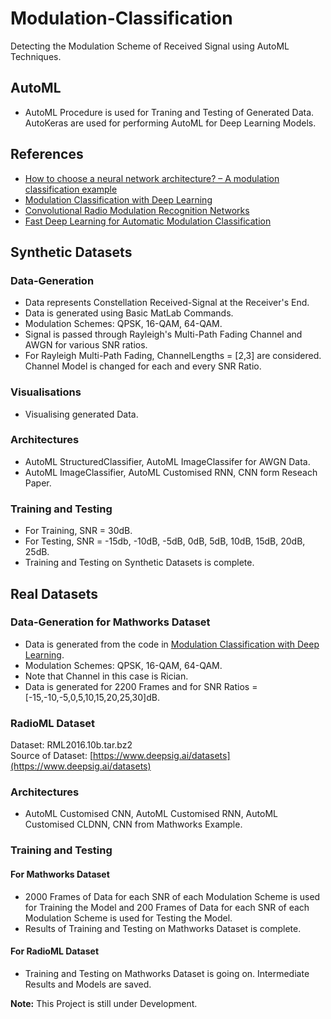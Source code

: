 # Modulation-Classification
Detecting the Modulation Scheme of Received Signal using AutoML Techniques.

## AutoML
- AutoML Procedure is used for Traning and Testing of Generated Data. AutoKeras are used for performing AutoML for Deep Learning Models.

## References
- [How to choose a neural network architecture? – A modulation classification example](https://ieeexplore.ieee.org/document/9221167)
- [Modulation Classification with Deep Learning](https://in.mathworks.com/help/deeplearning/ug/modulation-classification-with-deep-learning.html)
- [Convolutional Radio Modulation Recognition Networks](https://arxiv.org/pdf/1602.04105.pdf)
- [Fast Deep Learning for Automatic Modulation Classification](https://arxiv.org/pdf/1901.05850.pdf)

## Synthetic Datasets

### Data-Generation
- Data represents Constellation Received-Signal at the Receiver's End.
- Data is generated using Basic MatLab Commands.
- Modulation Schemes: QPSK, 16-QAM, 64-QAM.
- Signal is passed through Rayleigh's Multi-Path Fading Channel and AWGN for various SNR ratios.
- For Rayleigh Multi-Path Fading, ChannelLengths = [2,3] are considered. Channel Model is changed for each and every SNR Ratio.

### Visualisations
- Visualising generated Data.

### Architectures
- AutoML StructuredClassifier, AutoML ImageClassifer for AWGN Data.
- AutoML ImageClassifier, AutoML Customised RNN, CNN form Reseach Paper.

### Training and Testing
- For Training, SNR = 30dB.
- For Testing, SNR = -15db, -10dB, -5dB, 0dB, 5dB, 10dB, 15dB, 20dB, 25dB.
- Training and Testing on Synthetic Datasets is complete.

## Real Datasets

### Data-Generation for Mathworks Dataset
- Data is generated from the code in [Modulation Classification with Deep Learning](https://in.mathworks.com/help/deeplearning/ug/modulation-classification-with-deep-learning.html).
- Modulation Schemes: QPSK, 16-QAM, 64-QAM.
- Note that Channel in this case is Rician.
- Data is generated for 2200 Frames and for SNR Ratios = [-15,-10,-5,0,5,10,15,20,25,30]dB.

### RadioML Dataset
Dataset: RML2016.10b.tar.bz2\
Source of Dataset: [https://www.deepsig.ai/datasets](https://www.deepsig.ai/datasets)

### Architectures
- AutoML Customised CNN, AutoML Customised RNN, AutoML Customised CLDNN, CNN from Mathworks Example.

### Training and Testing
#### For Mathworks Dataset
- 2000 Frames of Data for each SNR of each Modulation Scheme is used for Training the Model and 200 Frames of Data for each SNR of each Modulation Scheme is used for Testing the Model.
- Results of Training and Testing on Mathworks Dataset is complete.
#### For RadioML Dataset
- Training and Testing on Mathworks Dataset is going on. Intermediate Results and Models are saved.


**Note:**
This Project is still under Development.